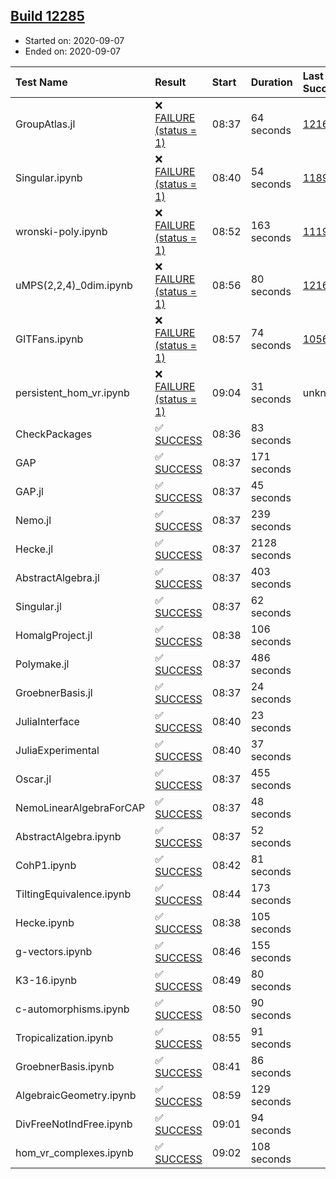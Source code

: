 ## [Build 12285](https://oscarci.mathematik.uni-kl.de/job/oscar/12285/)

* Started on: 2020-09-07
* Ended on: 2020-09-07

| Test Name    | Result | Start | Duration | Last Success | First Failure |
|:-------------|:-------|:------|:---------|:-------------|:--------------|
| GroupAtlas.jl | ❌ [FAILURE (status = 1)](https://oscarci.mathematik.uni-kl.de/job/oscar/12285/artifact/logs/build-12285/GroupAtlas.jl.log) | 08:37 | 64 seconds | [12167](https://oscarci.mathematik.uni-kl.de/job/oscar/12167/) | [12168](https://oscarci.mathematik.uni-kl.de/job/oscar/12168/) |
| Singular.ipynb | ❌ [FAILURE (status = 1)](https://oscarci.mathematik.uni-kl.de/job/oscar/12285/artifact/logs/build-12285/Singular.ipynb.log) | 08:40 | 54 seconds | [11893](https://oscarci.mathematik.uni-kl.de/job/oscar/11893/) | [11894](https://oscarci.mathematik.uni-kl.de/job/oscar/11894/) |
| wronski-poly.ipynb | ❌ [FAILURE (status = 1)](https://oscarci.mathematik.uni-kl.de/job/oscar/12285/artifact/logs/build-12285/wronski-poly.ipynb.log) | 08:52 | 163 seconds | [11192](https://oscarci.mathematik.uni-kl.de/job/oscar/11192/) | [11193](https://oscarci.mathematik.uni-kl.de/job/oscar/11193/) |
| uMPS(2,2,4)_0dim.ipynb | ❌ [FAILURE (status = 1)](https://oscarci.mathematik.uni-kl.de/job/oscar/12285/artifact/logs/build-12285/uMPS-2-2-4-_0dim.ipynb.log) | 08:56 | 80 seconds | [12167](https://oscarci.mathematik.uni-kl.de/job/oscar/12167/) | [12168](https://oscarci.mathematik.uni-kl.de/job/oscar/12168/) |
| GITFans.ipynb | ❌ [FAILURE (status = 1)](https://oscarci.mathematik.uni-kl.de/job/oscar/12285/artifact/logs/build-12285/GITFans.ipynb.log) | 08:57 | 74 seconds | [10566](https://oscarci.mathematik.uni-kl.de/job/oscar/10566/) | [10567](https://oscarci.mathematik.uni-kl.de/job/oscar/10567/) |
| persistent_hom_vr.ipynb | ❌ [FAILURE (status = 1)](https://oscarci.mathematik.uni-kl.de/job/oscar/12285/artifact/logs/build-12285/persistent_hom_vr.ipynb.log) | 09:04 | 31 seconds | unknown | unknown |
| CheckPackages | ✅ [SUCCESS](https://oscarci.mathematik.uni-kl.de/job/oscar/12285/artifact/logs/build-12285/CheckPackages.log) | 08:36 | 83 seconds |  |  |
| GAP | ✅ [SUCCESS](https://oscarci.mathematik.uni-kl.de/job/oscar/12285/artifact/logs/build-12285/GAP.log) | 08:37 | 171 seconds |  |  |
| GAP.jl | ✅ [SUCCESS](https://oscarci.mathematik.uni-kl.de/job/oscar/12285/artifact/logs/build-12285/GAP.jl.log) | 08:37 | 45 seconds |  |  |
| Nemo.jl | ✅ [SUCCESS](https://oscarci.mathematik.uni-kl.de/job/oscar/12285/artifact/logs/build-12285/Nemo.jl.log) | 08:37 | 239 seconds |  |  |
| Hecke.jl | ✅ [SUCCESS](https://oscarci.mathematik.uni-kl.de/job/oscar/12285/artifact/logs/build-12285/Hecke.jl.log) | 08:37 | 2128 seconds |  |  |
| AbstractAlgebra.jl | ✅ [SUCCESS](https://oscarci.mathematik.uni-kl.de/job/oscar/12285/artifact/logs/build-12285/AbstractAlgebra.jl.log) | 08:37 | 403 seconds |  |  |
| Singular.jl | ✅ [SUCCESS](https://oscarci.mathematik.uni-kl.de/job/oscar/12285/artifact/logs/build-12285/Singular.jl.log) | 08:37 | 62 seconds |  |  |
| HomalgProject.jl | ✅ [SUCCESS](https://oscarci.mathematik.uni-kl.de/job/oscar/12285/artifact/logs/build-12285/HomalgProject.jl.log) | 08:38 | 106 seconds |  |  |
| Polymake.jl | ✅ [SUCCESS](https://oscarci.mathematik.uni-kl.de/job/oscar/12285/artifact/logs/build-12285/Polymake.jl.log) | 08:37 | 486 seconds |  |  |
| GroebnerBasis.jl | ✅ [SUCCESS](https://oscarci.mathematik.uni-kl.de/job/oscar/12285/artifact/logs/build-12285/GroebnerBasis.jl.log) | 08:37 | 24 seconds |  |  |
| JuliaInterface | ✅ [SUCCESS](https://oscarci.mathematik.uni-kl.de/job/oscar/12285/artifact/logs/build-12285/JuliaInterface.log) | 08:40 | 23 seconds |  |  |
| JuliaExperimental | ✅ [SUCCESS](https://oscarci.mathematik.uni-kl.de/job/oscar/12285/artifact/logs/build-12285/JuliaExperimental.log) | 08:40 | 37 seconds |  |  |
| Oscar.jl | ✅ [SUCCESS](https://oscarci.mathematik.uni-kl.de/job/oscar/12285/artifact/logs/build-12285/Oscar.jl.log) | 08:37 | 455 seconds |  |  |
| NemoLinearAlgebraForCAP | ✅ [SUCCESS](https://oscarci.mathematik.uni-kl.de/job/oscar/12285/artifact/logs/build-12285/NemoLinearAlgebraForCAP.log) | 08:37 | 48 seconds |  |  |
| AbstractAlgebra.ipynb | ✅ [SUCCESS](https://oscarci.mathematik.uni-kl.de/job/oscar/12285/artifact/logs/build-12285/AbstractAlgebra.ipynb.log) | 08:37 | 52 seconds |  |  |
| CohP1.ipynb | ✅ [SUCCESS](https://oscarci.mathematik.uni-kl.de/job/oscar/12285/artifact/logs/build-12285/CohP1.ipynb.log) | 08:42 | 81 seconds |  |  |
| TiltingEquivalence.ipynb | ✅ [SUCCESS](https://oscarci.mathematik.uni-kl.de/job/oscar/12285/artifact/logs/build-12285/TiltingEquivalence.ipynb.log) | 08:44 | 173 seconds |  |  |
| Hecke.ipynb | ✅ [SUCCESS](https://oscarci.mathematik.uni-kl.de/job/oscar/12285/artifact/logs/build-12285/Hecke.ipynb.log) | 08:38 | 105 seconds |  |  |
| g-vectors.ipynb | ✅ [SUCCESS](https://oscarci.mathematik.uni-kl.de/job/oscar/12285/artifact/logs/build-12285/g-vectors.ipynb.log) | 08:46 | 155 seconds |  |  |
| K3-16.ipynb | ✅ [SUCCESS](https://oscarci.mathematik.uni-kl.de/job/oscar/12285/artifact/logs/build-12285/K3-16.ipynb.log) | 08:49 | 80 seconds |  |  |
| c-automorphisms.ipynb | ✅ [SUCCESS](https://oscarci.mathematik.uni-kl.de/job/oscar/12285/artifact/logs/build-12285/c-automorphisms.ipynb.log) | 08:50 | 90 seconds |  |  |
| Tropicalization.ipynb | ✅ [SUCCESS](https://oscarci.mathematik.uni-kl.de/job/oscar/12285/artifact/logs/build-12285/Tropicalization.ipynb.log) | 08:55 | 91 seconds |  |  |
| GroebnerBasis.ipynb | ✅ [SUCCESS](https://oscarci.mathematik.uni-kl.de/job/oscar/12285/artifact/logs/build-12285/GroebnerBasis.ipynb.log) | 08:41 | 86 seconds |  |  |
| AlgebraicGeometry.ipynb | ✅ [SUCCESS](https://oscarci.mathematik.uni-kl.de/job/oscar/12285/artifact/logs/build-12285/AlgebraicGeometry.ipynb.log) | 08:59 | 129 seconds |  |  |
| DivFreeNotIndFree.ipynb | ✅ [SUCCESS](https://oscarci.mathematik.uni-kl.de/job/oscar/12285/artifact/logs/build-12285/DivFreeNotIndFree.ipynb.log) | 09:01 | 94 seconds |  |  |
| hom_vr_complexes.ipynb | ✅ [SUCCESS](https://oscarci.mathematik.uni-kl.de/job/oscar/12285/artifact/logs/build-12285/hom_vr_complexes.ipynb.log) | 09:02 | 108 seconds |  |  |
